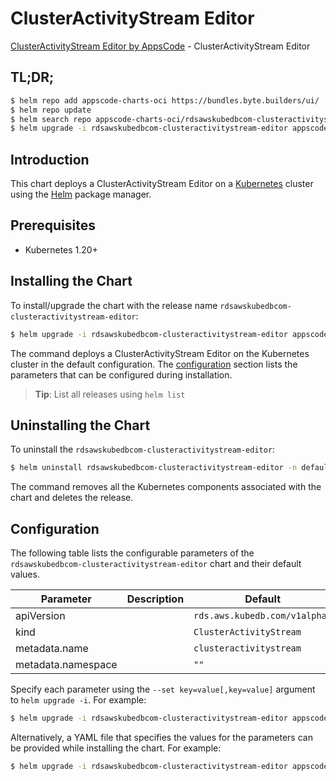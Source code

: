 # ClusterActivityStream Editor

[ClusterActivityStream Editor by AppsCode](https://appscode.com) - ClusterActivityStream Editor

## TL;DR;

```bash
$ helm repo add appscode-charts-oci https://bundles.byte.builders/ui/
$ helm repo update
$ helm search repo appscode-charts-oci/rdsawskubedbcom-clusteractivitystream-editor --version=v0.13.0
$ helm upgrade -i rdsawskubedbcom-clusteractivitystream-editor appscode-charts-oci/rdsawskubedbcom-clusteractivitystream-editor -n default --create-namespace --version=v0.13.0
```

## Introduction

This chart deploys a ClusterActivityStream Editor on a [Kubernetes](http://kubernetes.io) cluster using the [Helm](https://helm.sh) package manager.

## Prerequisites

- Kubernetes 1.20+

## Installing the Chart

To install/upgrade the chart with the release name `rdsawskubedbcom-clusteractivitystream-editor`:

```bash
$ helm upgrade -i rdsawskubedbcom-clusteractivitystream-editor appscode-charts-oci/rdsawskubedbcom-clusteractivitystream-editor -n default --create-namespace --version=v0.13.0
```

The command deploys a ClusterActivityStream Editor on the Kubernetes cluster in the default configuration. The [configuration](#configuration) section lists the parameters that can be configured during installation.

> **Tip**: List all releases using `helm list`

## Uninstalling the Chart

To uninstall the `rdsawskubedbcom-clusteractivitystream-editor`:

```bash
$ helm uninstall rdsawskubedbcom-clusteractivitystream-editor -n default
```

The command removes all the Kubernetes components associated with the chart and deletes the release.

## Configuration

The following table lists the configurable parameters of the `rdsawskubedbcom-clusteractivitystream-editor` chart and their default values.

|     Parameter      | Description |                 Default                  |
|--------------------|-------------|------------------------------------------|
| apiVersion         |             | <code>rds.aws.kubedb.com/v1alpha1</code> |
| kind               |             | <code>ClusterActivityStream</code>       |
| metadata.name      |             | <code>clusteractivitystream</code>       |
| metadata.namespace |             | <code>""</code>                          |


Specify each parameter using the `--set key=value[,key=value]` argument to `helm upgrade -i`. For example:

```bash
$ helm upgrade -i rdsawskubedbcom-clusteractivitystream-editor appscode-charts-oci/rdsawskubedbcom-clusteractivitystream-editor -n default --create-namespace --version=v0.13.0 --set apiVersion=rds.aws.kubedb.com/v1alpha1
```

Alternatively, a YAML file that specifies the values for the parameters can be provided while
installing the chart. For example:

```bash
$ helm upgrade -i rdsawskubedbcom-clusteractivitystream-editor appscode-charts-oci/rdsawskubedbcom-clusteractivitystream-editor -n default --create-namespace --version=v0.13.0 --values values.yaml
```
